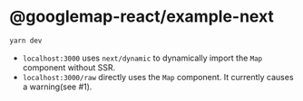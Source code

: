 # @googlemap-react/example-next

```sh
yarn dev
```

- `localhost:3000` uses `next/dynamic` to dynamically import the `Map` component
  without SSR.
- `localhost:3000/raw` directly uses the `Map` component. It currently causes a
  warning(see #1).
